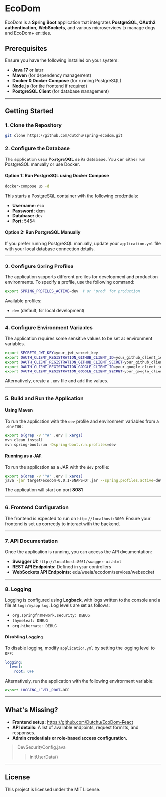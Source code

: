 # EcoDom

EcoDom is a **Spring Boot** application that integrates **PostgreSQL**, **OAuth2 authentication**, **WebSockets**, and various microservices to manage dogs and EcoDom+ entities.

## Prerequisites

Ensure you have the following installed on your system:

- **Java 17** or later
- **Maven** (for dependency management)
- **Docker & Docker Compose** (for running PostgreSQL)
- **Node.js** (for the frontend if required)
- **PostgreSQL Client** (for database management)

---

## Getting Started

### 1. Clone the Repository

```sh
git clone https://github.com/dutchu/spring-ecodom.git
```

### 2. Configure the Database

The application uses **PostgreSQL** as its database. You can either run PostgreSQL manually or use Docker.

#### Option 1: Run PostgreSQL using Docker Compose

```sh
docker-compose up -d
```

This starts a PostgreSQL container with the following credentials:

- **Username:** eco
- **Password:** dom
- **Database:** dev
- **Port:** 5454

#### Option 2: Run PostgreSQL Manually

If you prefer running PostgreSQL manually, update your `application.yml` file with your local database connection details.

---

### 3. Configure Spring Profiles

The application supports different profiles for development and production environments. To specify a profile, use the following command:

```sh
export SPRING_PROFILES_ACTIVE=dev  # or 'prod' for production
```

Available profiles:

- `dev` (default, for local development)

---

### 4. Configure Environment Variables

The application requires some sensitive values to be set as environment variables.

```sh
export SECRETS_JWT_KEY=your_jwt_secret_key
export OAUTH_CLIENT_REGISTRATION_GITHUB_CLIENT_ID=your_github_client_id
export OAUTH_CLIENT_REGISTRATION_GITHUB_CLIENT_SECRET=your_github_client_secret
export OAUTH_CLIENT_REGISTRATION_GOOGLE_CLIENT_ID=your_google_client_id
export OAUTH_CLIENT_REGISTRATION_GOOGLE_CLIENT_SECRET=your_google_client_secret
```

Alternatively, create a `.env` file and add the values.

---

### 5. Build and Run the Application

#### Using Maven

To run the application with the `dev` profile and environment variables from a `.env` file:

```sh
export $(grep -v '^#' .env | xargs)
mvn clean install
mvn spring-boot:run -Dspring-boot.run.profiles=dev
```

#### Running as a JAR

To run the application as a JAR with the `dev` profile:

```sh
export $(grep -v '^#' .env | xargs)
java -jar target/ecodom-0.0.1-SNAPSHOT.jar --spring.profiles.active=dev
```

The application will start on port **8081**.

---

### 6. Frontend Configuration

The frontend is expected to run on `http://localhost:3000`. Ensure your frontend is set up correctly to interact with the backend.

---

### 7. API Documentation

Once the application is running, you can access the API documentation:

- **Swagger UI:** `http://localhost:8081/swagger-ui.html`
- **REST API Endpoints:** Defined in your controllers
- **WebSockets API Endpoints:** edu/weeia/ecodom/services/websocket

---

### 8. Logging

Logging is configured using **Logback**, with logs written to the console and a file at `logs/myapp.log`. Log levels are set as follows:

- `org.springframework.security: DEBUG`
- `thymeleaf: DEBUG`
- `org.hibernate: DEBUG`

#### Disabling Logging

To disable logging, modify `application.yml` by setting the logging level to `OFF`:

```yaml
logging:
  level:
    root: OFF
```

Alternatively, run the application with the following environment variable:

```sh
export LOGGING_LEVEL_ROOT=OFF
```

---

## What's Missing?

- **Frontend setup:** https://github.com/Dutchu/EcoDom-React
- **API details:** A list of available endpoints, request formats, and responses.
- **Admin credentials or role-based access configuration.**
>DevSecurityConfig.java
>>initUserData()

---

## License

This project is licensed under the MIT License.

